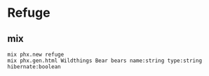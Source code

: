 # Refuge

## mix

```console
mix phx.new refuge
mix phx.gen.html Wildthings Bear bears name:string type:string hibernate:boolean
```
